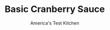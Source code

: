 ---
layout: ../../layouts/MarkdownPostLayout.astro
title: Basic Cranberry Sauce
author: America's Test Kitchen
pubDate: 2023-03-15
description: "Only 10 minutes stand between you and great homemade cranberry sauce."
image_url: https://res.cloudinary.com/hksqkdlah/image/upload/ar_1:1,c_fill,dpr_2.0,f_auto,fl_lossy.progressive.strip_profile,g_faces:auto,q_auto:low,w_344/7723_sfs-cranberrysauce-2-cco
tags: ["Fruit","Condiments","Sauces","Thanksgiving"]
calories: 930
protein: 
carbohydrates: 30
fats: 
fiber: 1
ingredients: ["3/4 cups, water","1 cup, granulated sugar","1/4 teaspoon, salt",", 1 (12-ounce) bag cranberries (see note), picked through"]
serves: 8
time: "15 minutes, plus 1 hour cooling"
instructions: ["Bring water, sugar, and salt to boil in medium saucepan over medium heat. Add cranberries and simmer until slightly thickened and two-thirds of berries have burst, about 5 minutes. Transfer to serving bowl and cool completely, at least 1 hour. Serve. (Sauce can be refrigerated for 1 week.)"]
nutrition: ["36 mg Potassium","5 mg Phosphorus","4 mg Calcium","2 mg Magnesium","74 mg Sodium","5 mg Vitamin C","1 g Fiber","26 g Sugars","2 µg Vitamin K","59 g Water","30 g Carbs","1 µg Vitamin A","116 kcal Energy","24 g Sugars, added","930 calories"]
notes: "Fresh and frozen cranberries work equally well. If you are using frozen, add one to two minutes to the cooking time."
---